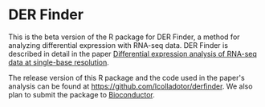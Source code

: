 DER Finder
=========

This is the beta version of the R package for DER Finder, a method for analyzing differential expression with RNA-seq data.  DER Finder is described in detail in the paper [Differential expression analysis of RNA-seq data at single-base resolution](http://biostatistics.oxfordjournals.org/content/early/2014/01/06/biostatistics.kxt053.full).

The release version of this R package and the code used in the paper's analysis can be found at https://github.com/lcolladotor/derfinder. We also plan to submit the package to [Bioconductor](http://bioconductor.org/).
